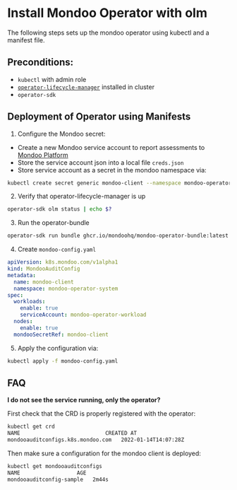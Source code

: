 # Install Mondoo Operator with olm

The following steps sets up the mondoo operator using kubectl and a manifest file.

## Preconditions:

- `kubectl` with admin role
- [`operator-lifecycle-manager`](https://olm.operatorframework.io/) installed in cluster
- `operator-sdk`

## Deployment of Operator using Manifests

1. Configure the Mondoo secret:

- Create a new Mondoo service account to report assessments to [Mondoo Platform](https://mondoo.com/docs/platform/service_accounts)
- Store the service account json into a local file `creds.json`
- Store service account as a secret in the mondoo namespace via:

```bash
kubectl create secret generic mondoo-client --namespace mondoo-operator-system --from-file=config=creds.json
```

2. Verify that operator-lifecycle-manager is up

```bash
operator-sdk olm status | echo $?
```

3. Run the operator-bundle

```bash
operator-sdk run bundle ghcr.io/mondoohq/mondoo-operator-bundle:latest --namespace=mondoo-operator-system
```

4. Create `mondoo-config.yaml`

```yaml
apiVersion: k8s.mondoo.com/v1alpha1
kind: MondooAuditConfig
metadata:
  name: mondoo-client
  namespace: mondoo-operator-system
spec:
  workloads:
    enable: true
    serviceAccount: mondoo-operator-workload
  nodes:
    enable: true
  mondooSecretRef: mondoo-client
```

5. Apply the configuration via:

```bash
kubectl apply -f mondoo-config.yaml
```

## FAQ

**I do not see the service running, only the operator?**

First check that the CRD is properly registered with the operator:

```bash
kubectl get crd
NAME                           CREATED AT
mondooauditconfigs.k8s.mondoo.com   2022-01-14T14:07:28Z
```

Then make sure a configuration for the mondoo client is deployed:

```bash
kubectl get mondooauditconfigs
NAME                  AGE
mondooauditconfig-sample   2m44s
```
